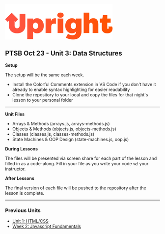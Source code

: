 ![alt text](images/upright-logo.png)

## PTSB Oct 23 - Unit 3: Data Structures

**Setup**

The setup will be the same each week.

- Install the Colorful Comments extension in VS Code if you don't have it already to enable syntax highlighting for easier readability
- Clone the repository to your local and copy the files for that night's lesson to your personal folder

---

**Unit Files**

- Arrays & Methods (arrays.js, arrays-methods.js)
- Objects & Methods (objects.js, objects-methods.js)
- Classes (classes.js, classes-methods.js)
- State Machines & OOP Design (state-machines.js, oop.js)

**During Lessons**

The files will be presented via screen share for each part of the lesson and filled in as a code-along. Fill in your file as you write your code w/ your instructor.

**After Lessons**

The final version of each file will be pushed to the repository after the lesson is complete.

---

### Previous Units
- [Unit 1: HTML/CSS](#)
- [Week 2: Javascript Fundamentals](#)
